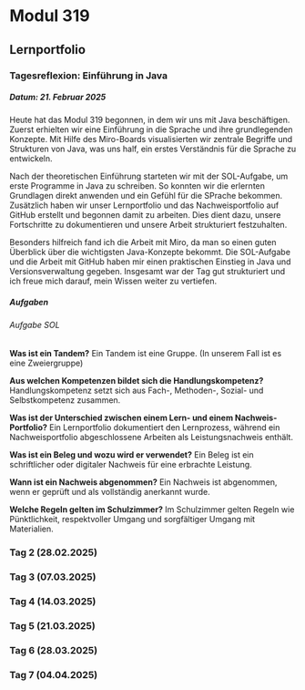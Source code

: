 # Modul 319
## Lernportfolio
### Tagesreflexion: Einführung in Java
##### Datum: 21. Februar 2025
Heute hat das Modul 319 begonnen, in dem wir uns mit Java beschäftigen. Zuerst erhielten wir eine Einführung in die Sprache und ihre grundlegenden Konzepte. Mit Hilfe des Miro-Boards visualisierten wir zentrale Begriffe und Strukturen von Java, was uns half, ein erstes Verständnis für die Sprache zu entwickeln.

Nach der theoretischen Einführung starteten wir mit der SOL-Aufgabe, um erste Programme in Java zu schreiben. So konnten wir die erlernten Grundlagen direkt anwenden und ein Gefühl für die SPrache bekommen. Zusätzlich haben wir unser Lernportfolio und das Nachweisportfolio auf GitHub erstellt und begonnen damit zu arbeiten. Dies dient dazu, unsere Fortschritte zu dokumentieren und unsere Arbeit strukturiert festzuhalten.

Besonders hilfreich fand ich die Arbeit mit Miro, da man so einen guten Überblick über die wichtigsten Java-Konzepte bekommt. Die SOL-Aufgabe und die Arbeit mit GitHub haben mir einen praktischen Einstieg in Java und Versionsverwaltung gegeben. Insgesamt war der Tag gut strukturiert und ich freue mich darauf, mein Wissen weiter zu vertiefen.

##### Aufgaben
###### Aufgabe SOL
**Was ist ein Tandem?** 
Ein Tandem ist eine Gruppe. (In unserem Fall ist es eine Zweiergruppe)

**Aus welchen Kompetenzen bildet sich die Handlungskompetenz?**
Handlungskompetenz setzt sich aus Fach-, Methoden-, Sozial- und Selbstkompetenz zusammen.

**Was ist der Unterschied zwischen einem Lern- und einem Nachweis-Portfolio?**
Ein Lernportfolio dokumentiert den Lernprozess, während ein Nachweisportfolio abgeschlossene Arbeiten als Leistungsnachweis enthält.

**Was ist ein Beleg und wozu wird er verwendet?**
Ein Beleg ist ein schriftlicher oder digitaler Nachweis für eine erbrachte Leistung.

**Wann ist ein Nachweis abgenommen?**
Ein Nachweis ist abgenommen, wenn er geprüft und als vollständig anerkannt wurde.

**Welche Regeln gelten im Schulzimmer?**
Im Schulzimmer gelten Regeln wie Pünktlichkeit, respektvoller Umgang und sorgfältiger Umgang mit Materialien.

### Tag 2 (28.02.2025)

### Tag 3 (07.03.2025)

### Tag 4 (14.03.2025)

### Tag 5 (21.03.2025)

### Tag 6 (28.03.2025)

### Tag 7 (04.04.2025)
